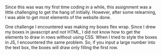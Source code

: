 Since this was was my first time coding in a while, this assignment was a little challenging to get the hang of initially. However, after some relearning, I was able to get most elements of the website done.

One challenge I encountered was making my boxes flex wrap. Since I drew my boxes in javascript and not HTML, I did not know how to get the elements to draw in rows without using CSS. When I tried to style the boxes in JS, I encountered the same problem. So, if you input a large number into the text box, the boxes will draw only filling the first row. 

